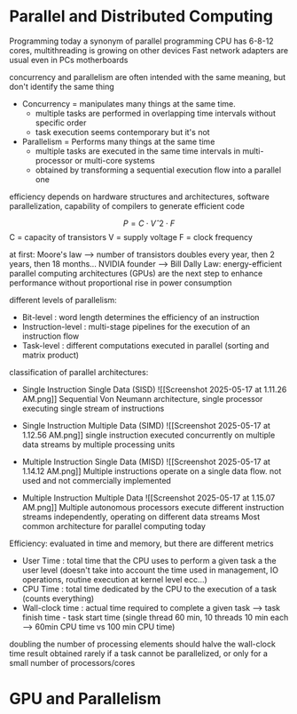 
# Parallel and Distributed Computing

Programming today a synonym of parallel programming
CPU has 6-8-12 cores, multithreading is growing on other devices
Fast network adapters are usual even in PCs motherboards

concurrency and parallelism are often intended with the same meaning, but don't identify the same thing

- Concurrency = manipulates many things at the same time.
	- multiple tasks are performed in overlapping time intervals without specific order
	- task execution seems contemporary but it's not
- Parallelism = Performs many things at the same time
	- multiple tasks are executed in the same time intervals in multi-processor or multi-core systems
	- obtained by transforming a sequential execution flow into a parallel one

efficiency depends on hardware structures and architectures, software parallelization, capability of compilers to generate efficient code

$$
P = C \cdot Vˆ{2}\cdot F
$$
C = capacity of transistors
V = supply voltage
F = clock frequency

at first: Moore's law --> number of transistors doubles every year, then 2 years, then 18 months...
NVIDIA founder --> Bill Dally Law: energy-efficient parallel computing architectures (GPUs) are the next step to enhance performance without proportional rise in power consumption

different levels of parallelism:
- Bit-level : word length determines the efficiency of an instruction
- Instruction-level : multi-stage pipelines for the execution of an instruction flow
- Task-level : different computations executed in parallel (sorting and matrix product)

classification of parallel architectures:
- Single Instruction Single Data (SISD)
![[Screenshot 2025-05-17 at 1.11.26 AM.png]]
Sequential Von Neumann architecture, single processor executing single stream of instructions

- Single Instruction Multiple Data (SIMD)
![[Screenshot 2025-05-17 at 1.12.56 AM.png]]
single instruction executed concurrently on multiple data streams by multiple processing units

- Multiple Instruction Single Data (MISD)
![[Screenshot 2025-05-17 at 1.14.12 AM.png]]
Multiple instructions operate on a single data flow. not used and not commercially implemented

- Multiple Instruction Multiple Data
![[Screenshot 2025-05-17 at 1.15.07 AM.png]]
Multiple autonomous processors execute different instruction streams independently, operating on different data streams
Most common architecture for parallel computing today

Efficiency: evaluated in time and memory, but there are different metrics

- User Time : total time that the CPU uses to perform a given task a the user level (doesn't take into account the time used in management, IO operations, routine execution at kernel level ecc...)
- CPU Time  : total time dedicated by the CPU to the execution of a task (counts everything)
- Wall-clock time : actual time required to complete a given task --> task finish time - task start time
  (single thread 60 min, 10 threads 10 min each --> 60min CPU time vs 100 min CPU time)

doubling the number of processing elements should halve the wall-clock time
result obtained rarely if a task cannot be parallelized, or only for a small number of processors/cores 







# GPU and Parallelism